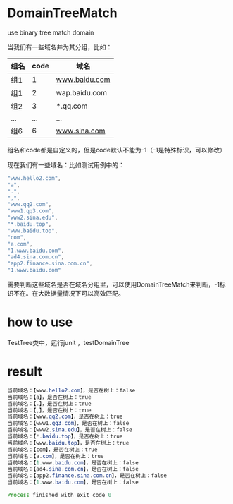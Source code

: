 # DomainTreeMatch
use binary tree match domain

当我们有一些域名并为其分组，比如：

| 组名 | code | 域名          |
| ---- | ---- | ------------- |
| 组1  | 1    | www.baidu.com |
| 组1  | 2    | wap.baidu.com |
| 组2  | 3    | *.qq.com      |
| ...  | ...  | ...           |
| 组6  | 6    | www.sina.com  |

组名和code都是自定义的，但是code默认不能为-1（-1是特殊标识，可以修改）

现在我们有一些域名：比如测试用例中的：

```java
"www.hello2.com",
"a",
".",
",",
"www.qq2.com",
"www1.qq3.com",
"www2.sina.edu",
"*.baidu.top",
"www.baidu.top",
"com",
"a.com",
"1.www.baidu.com",
"ad4.sina.com.cn",
"app2.finance.sina.com.cn",
"1.www.baidu.com"
```

需要判断这些域名是否在域名分组里，可以使用DomainTreeMatch来判断，-1标识不在。在大数据量情况下可以高效匹配。



# how to use 

TestTree类中，运行junit ，testDomainTree

# result

```java
当前域名：【www.hello2.com】，是否在树上：false
当前域名：【a】，是否在树上：true
当前域名：【.】，是否在树上：true
当前域名：【,】，是否在树上：true
当前域名：【www.qq2.com】，是否在树上：true
当前域名：【www1.qq3.com】，是否在树上：false
当前域名：【www2.sina.edu】，是否在树上：false
当前域名：【*.baidu.top】，是否在树上：true
当前域名：【www.baidu.top】，是否在树上：true
当前域名：【com】，是否在树上：true
当前域名：【a.com】，是否在树上：true
当前域名：【1.www.baidu.com】，是否在树上：false
当前域名：【ad4.sina.com.cn】，是否在树上：false
当前域名：【app2.finance.sina.com.cn】，是否在树上：false
当前域名：【1.www.baidu.com】，是否在树上：false

Process finished with exit code 0

```



